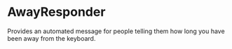 # AwayResponder
Provides an automated message for people telling them how long you have been away from the keyboard.
